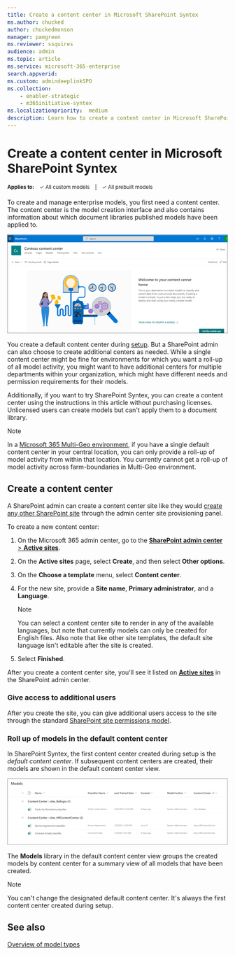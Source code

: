 ```yaml
---
title: Create a content center in Microsoft SharePoint Syntex
ms.author: chucked
author: chuckedmonson
manager: pamgreen
ms.reviewer: ssquires
audience: admin
ms.topic: article
ms.service: microsoft-365-enterprise
search.appverid: 
ms.custom: admindeeplinkSPO
ms.collection: 
    - enabler-strategic
    - m365initiative-syntex
ms.localizationpriority:  medium
description: Learn how to create a content center in Microsoft SharePoint Syntex.
---
```


# Create a content center in Microsoft SharePoint Syntex

<sup>**Applies to:**  &ensp; &#10003; All custom models &ensp; | &ensp; &#10003; All prebuilt models</sup>

<!---
</br>

> [!VIDEO https://www.microsoft.com/videoplayer/embed/RE4CPSF]

</br>
--->

To create and manage enterprise models, you first need a content center. The content center is the model creation interface and also contains information about which document libraries published models have been applied to.

   ![Select a doc library.](../media/content-understanding/content-center-page.png)

You create a default content center during [setup](set-up-content-understanding.md). But a SharePoint admin can also choose to create additional centers as needed. While a single content center might be fine for environments for which you want a roll-up of all model activity, you might want to have additional centers for multiple departments within your organization, which might have different needs and permission requirements for their models.

Additionally, if you want to try SharePoint Syntex, you can create a content center using the instructions in this article without purchasing licenses. Unlicensed users can create models but can't apply them to a document library.

> [!NOTE]
> In a [Microsoft 365 Multi-Geo environment](../enterprise/microsoft-365-multi-geo.md), if you have a single default content center in your central location, you can only provide a roll-up of model activity from within that location. You currently cannot get a roll-up of model activity across farm-boundaries in Multi-Geo environment. 

## Create a content center

A SharePoint admin can create a content center site like they would [create any other SharePoint site](/sharepoint/create-site-collection) through the admin center site provisioning panel.

To create a new content center:

1. On the Microsoft 365 admin center, go to the <a href="https://go.microsoft.com/fwlink/?linkid=2185220" target="_blank">**SharePoint admin center** > **Active sites**</a>.

2. On the **Active sites** page, select **Create**, and then select **Other options**.

3. On the **Choose a template** menu, select **Content center**.

4. For the new site, provide a **Site name**, **Primary administrator**, and a **Language**.</br>

   > [!NOTE] 
   > You can select a content center site to render in any of the available languages, but note that currently models can only be created for English files. Also note that like other site templates, the default site language isn't editable after the site is created.

5. Select **Finished**.
 
After you create a content center site, you'll see it listed on <a href="https://go.microsoft.com/fwlink/?linkid=2185220" target="_blank">**Active sites**</a> in the SharePoint admin center. 

### Give access to additional users
 
After you create the site, you can give additional users access to the site through the standard [SharePoint site permissions model](/sharepoint/modern-experience-sharing-permissions).

### Roll up of models in the default content center

In SharePoint Syntex, the first content center created during setup is the *default content center*. If subsequent content centers are created, their models are shown in the default content center view.

![Screenshot of the Model library in the default content center.](../media/content-understanding/model-library-default-content-center.png)

The **Models** library in the default content center view groups the created models by content center for a summary view of all models that have been created.

> [!NOTE]
> You can't change the designated default content center. It's always the first content center created during setup. 

## See also

[Overview of model types](model-types-overview.md)


